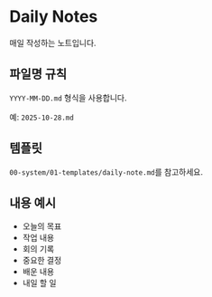 # Daily Notes

매일 작성하는 노트입니다.

## 파일명 규칙

`YYYY-MM-DD.md` 형식을 사용합니다.

예: `2025-10-28.md`

## 템플릿

`00-system/01-templates/daily-note.md`를 참고하세요.

## 내용 예시

- 오늘의 목표
- 작업 내용
- 회의 기록
- 중요한 결정
- 배운 내용
- 내일 할 일
